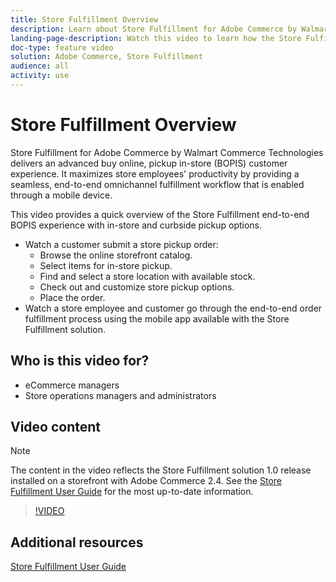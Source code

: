 ```yaml
---
title: Store Fulfillment Overview
description: Learn about Store Fulfillment for Adobe Commerce by Walmart Commerce Technologies, an advanced omnichannel fulfillment solution that delivers an end to end Buy Online, Pick up In-Store (BOPIS) experience.
landing-page-description: Watch this video to learn how the Store Fulfillment solution offers customers the convenience of in-store and curbside pick-up and store employees more efficient, mobile-ready fulfillment workflows to pick, stage, and hand-off store pickup orders to customers.
doc-type: feature video
solution: Adobe Commerce, Store Fulfillment
audience: all
activity: use
---
```

# Store Fulfillment Overview

Store Fulfillment for Adobe Commerce by Walmart Commerce Technologies delivers an advanced buy online, pickup in-store (BOPIS) customer experience. It maximizes store employees' productivity by providing a seamless, end-to-end omnichannel fulfillment workflow that is enabled through a mobile device.

This video provides a quick overview of the Store Fulfillment end-to-end BOPIS experience with in-store and curbside pickup options.

- Watch a customer submit a store pickup order:
  - Browse the online storefront catalog. 
  - Select items for in-store pickup. 
  - Find and select a store location with available stock.
  - Check out and customize store pickup options. 
  - Place the order.  
- Watch a store employee and customer go through the end-to-end order fulfillment process using the mobile app available with the Store Fulfillment solution. 

## Who is this video for?

- eCommerce managers
- Store operations managers and administrators

## Video content

>[!NOTE]
>
>The content in the video reflects the Store Fulfillment solution 1.0 release installed on a storefront with Adobe Commerce 2.4. See the [Store Fulfillment User Guide](https://experienceleague.adobe.com/docs/commerce-merchant-services/store-fulfillment/introduction.html) for the most up-to-date information.

>[!VIDEO](https://video.tv.adobe.com/v/343653?quality=12&learn=on)

## Additional resources

[Store Fulfillment User Guide](https://experienceleague.adobe.com/docs/commerce-merchant-services/store-fulfillment/introduction.html)
